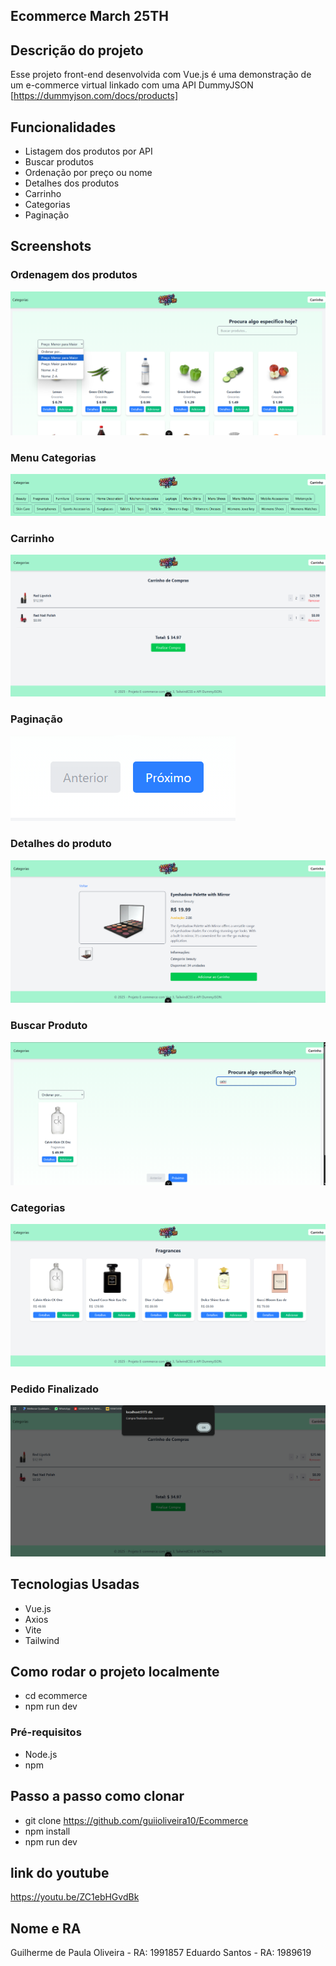 ## Ecommerce March 25TH

## Descrição do projeto

Esse projeto front-end desenvolvida com Vue.js é uma demonstração 
de um e-commerce virtual linkado com uma API DummyJSON
[https://dummyjson.com/docs/products]

## Funcionalidades

- Listagem dos produtos por API
- Buscar produtos
- Ordenação por preço ou nome
- Detalhes dos produtos
- Carrinho
- Categorias
- Paginação

## Screenshots

### Ordenagem dos produtos
![Ordenagem dos produtos](src/assets/screenshots/1.png)

### Menu Categorias
![Menu Categorias](src/assets/screenshots/2.png)

### Carrinho
![Carrinho](src/assets/screenshots/3.png)

### Paginação
![Paginação](src/assets/screenshots/4.png)

### Detalhes do produto
![Detalhes](src/assets/screenshots/5.png)

### Buscar Produto
![Buscar](src/assets/screenshots/6.png)

### Categorias
![Categorias](src/assets/screenshots/7.png)

### Pedido Finalizado
![Pedido Finalizado](src/assets/screenshots/8.png)


## Tecnologias Usadas

- Vue.js
- Axios
- Vite
- Tailwind

## Como rodar o projeto localmente

- cd ecommerce
- npm run dev

### Pré-requisitos

- Node.js
- npm

## Passo a passo como clonar

- git clone https://github.com/guiioliveira10/Ecommerce
- npm install
- npm run dev

## link do youtube

https://youtu.be/ZC1ebHGvdBk


## Nome e RA

Guilherme de Paula Oliveira - RA: 1991857
Eduardo Santos - RA: 1989619
